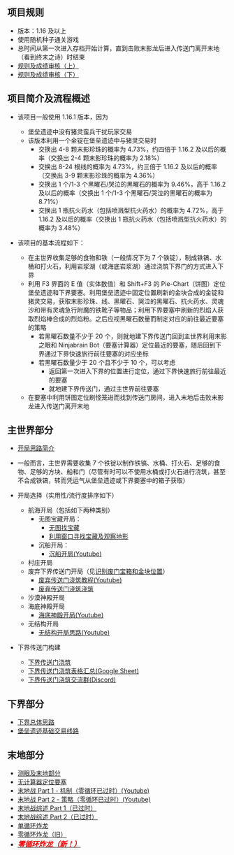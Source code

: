 ## 项目规则

- 版本：1.16 及以上
- 使用随机种子通关游戏
- 总时间从第一次进入存档开始计算，直到击败末影龙后进入传送门离开末地（看到终末之诗）时结束
- [规则及成绩审核（上）](https://www.bilibili.com/video/BV1WK2nYpEZY)
- [规则及成绩审核（下）](https://www.bilibili.com/video/BV1kH2PYMEnp)

## 项目简介及流程概述

- 该项目一般使用 1.16.1 版本，因为

  - 堡垒遗迹中没有猪灵蛮兵干扰玩家交易
  - 该版本利用一个金锭在堡垒遗迹中与猪灵交易时
    - 交换出 4-8 颗末影珍珠的概率为 4.73%，约四倍于 1.16.2 及以后的概率（交换出 2-4 颗末影珍珠的概率为 2.18%）
    - 交换出 8-24 根线的概率为 4.73%，约三倍于 1.16.2 及以后的概率（交换出 3-9 颗末影珍珠的概率为 4.36%）
    - 交换出 1 个/1-3 个黑曜石/哭泣的黑曜石的概率为 9.46%，高于 1.16.2 及以后的概率（交换出 1 个/1-3 个黑曜石/哭泣的黑曜石的概率为 8.71%）
    - 交换出 1 瓶抗火药水（包括喷溅型抗火药水）的概率为 4.72%，高于 1.16.2 及以后的概率（交换出 1 瓶抗火药水（包括喷溅型抗火药水）的概率为 3.48%）

- 该项目的基本流程如下：
  - 在主世界收集足够的食物和铁（一般情况下为 7 个铁锭），制成铁镐、水桶和打火石，利用岩浆湖（或海底岩浆湖）通过浇筑下界门的方式进入下界
  - 利用 F3 界面的 E 值（实体数值）和 Shift+F3 的 Pie-Chart（饼图）定位堡垒遗迹和下界要塞。利用堡垒遗迹中固定位置刷新的金块合成的金锭和猪灵交易，获取末影珍珠、线、黑曜石、哭泣的黑曜石、抗火药水、灵魂沙和带有灵魂急行附魔的铁靴子等物品；利用下界要塞中刷新的烈焰人获取烈焰棒合成的烈焰粉。之后应视黑曜石数量而制定对应的前往最近要塞的策略
    - 若黑曜石数量不少于 20 个，则就地建下界传送门回到主世界利用末影之眼和 Ninjabrain Bot（要塞计算器）定位最近的要塞，随后回到下界通过下界快速旅行前往要塞的对应坐标
    - 若黑曜石数量少于 20 个且不少于 10 个，可以考虑
      - 返回第一次进入下界的位置进行定位，通过下界快速旅行前往最近的要塞
      - 就地建下界传送门，通过主世界前往要塞
  - 在要塞中利用饼图定位刷怪笼进而找到传送门房间，进入末地后击败末影龙进入传送门离开末地

## 主世界部分

- [开局思路简介](https://www.bilibili.com/video/BV1mP4y1k7dN)

- 一般而言，主世界需要收集 7 个铁锭以制作铁镐、水桶、打火石、足够的食物、足够的方块、船和门（尽管有时可以不使用水桶或打火石进行浇筑，甚至不合成铁镐，转而凭运气从堡垒遗迹或下界要塞中的箱子获取）

- 开局选择（实用性/流行度排序如下）
  - 航海开局（包括如下两种类别）
    - 无图宝藏开局：
      - [无图找宝藏](https://www.bilibili.com/video/BV1mg41157dA)
      - [利用窗口寻找宝藏及观察地形](https://www.bilibili.com/video/BV1eu411V7KZ)
    - 沉船开局：
      - [沉船开局(Youtube)](https://www.youtube.com/watch?v=DbXyvRBNgPI&t=119s)
  - 村庄开局
  - 废弃下界传送门开局（见[识别废门宝箱和金块位置](https://www.bilibili.com/video/BV1AP41167Yb)）
    - [废弃传送门浇筑教程(Youtube)](https://youtube.com/playlist?list=PLE4pLPGEzNDnIawOF_jZwwhtZky6gwP_a)
    - [废弃传送门浇筑浇筑](https://www.bilibili.com/video/BV1M34y1q7WJ)
  - 沙漠神殿开局
  - 海底神殿开局
    - [海底神殿开局(Youtube)](https://www.youtube.com/watch?v=DbXyvRBNgPI&t=214s)
  - 无结构开局
    - [无结构开局思路(Youtube)](https://www.youtube.com/watch?v=7dOca1LHefk)
- 下界传送门构建
  - [下界传送门浇筑](https://www.bilibili.com/video/BV16Y411y7Xy)
  - [下界传送门浇筑表格汇总(Google Sheet)](https://docs.google.com/spreadsheets/d/1VU6IZpyhr-3tMXC5GG4ryuqrbmQkvCKE_1nJm2eym4c/edit?gid=0#gid=0)
  - [下界传送门浇筑交流群(Discord)](https://discord.gg/9KaPVPagdK)

## 下界部分

- [下界总体思路](https://www.bilibili.com/video/BV1YT411172t)
- [堡垒遗迹基础交易线路](https://www.bilibili.com/video/BV1pG4y1j7Qw)

## 末地部分

- [测眼及末地部分](https://www.bilibili.com/video/BV1rY411X7ME)
- [无计算器定位要塞](https://www.bilibili.com/video/BV1aF411P78w)
- [末地战 Part 1 - 机制（零循环已过时）(Youtube)](https://www.youtube.com/watch?v=6V2sQthCzOc)
- [末地战 Part 2 - 策略（零循环已过时）(Youtube)](https://www.youtube.com/watch?v=E_W-QdITyo8)
- [末地战综述 Part 1（已过时）](https://www.bilibili.com/video/BV1NL4y1q7Dg)
- [末地战综述 Part 2（已过时）](https://www.bilibili.com/video/BV1ab4y1i7Cq)
- [单循环炸龙](https://www.bilibili.com/video/BV1Te4y1V7ze)
- [零循环炸龙（旧）](https://www.bilibili.com/video/BV1QU4y1v77X)
- [<strong><em><font color=red size=3>零循环炸龙（新！）</font></em></strong>](https://www.bilibili.com/video/BV1YS421R7NE)
